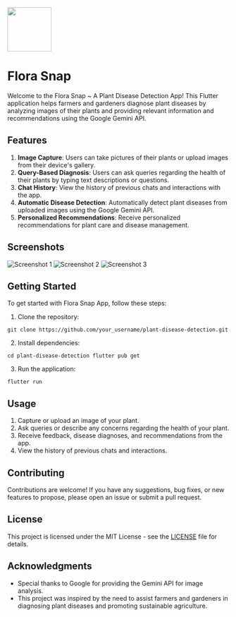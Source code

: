 <img src="images/growth-mindset.png" width="100" height="100">

# Flora Snap

Welcome to the Flora Snap ~ A Plant Disease Detection App! This Flutter application helps farmers and gardeners diagnose plant diseases by analyzing images of their plants and providing relevant information and recommendations using the Google Gemini API.

## Features

1. **Image Capture**: Users can take pictures of their plants or upload images from their device's gallery.
2. **Query-Based Diagnosis**: Users can ask queries regarding the health of their plants by typing text descriptions or questions.
3. **Chat History**: View the history of previous chats and interactions with the app.
4. **Automatic Disease Detection**: Automatically detect plant diseases from uploaded images using the Google Gemini API.
5. **Personalized Recommendations**: Receive personalized recommendations for plant care and disease management.

## Screenshots

![Screenshot 1](images/ss1.jpg)
![Screenshot 2](images/ss2.jpg)
![Screenshot 3](images/ss3.jpg)

## Getting Started

To get started with Flora Snap App, follow these steps:

1. Clone the repository:

``
git clone https://github.com/your_username/plant-disease-detection.git
``

2. Install dependencies:

``
cd plant-disease-detection
flutter pub get
``

3. Run the application:

``
flutter run
``


## Usage

1. Capture or upload an image of your plant.
2. Ask queries or describe any concerns regarding the health of your plant.
3. Receive feedback, disease diagnoses, and recommendations from the app.
4. View the history of previous chats and interactions.

## Contributing

Contributions are welcome! If you have any suggestions, bug fixes, or new features to propose, please open an issue or submit a pull request.

## License

This project is licensed under the MIT License - see the [LICENSE](LICENSE) file for details.

## Acknowledgments

- Special thanks to Google for providing the Gemini API for image analysis.
- This project was inspired by the need to assist farmers and gardeners in diagnosing plant diseases and promoting sustainable agriculture.

